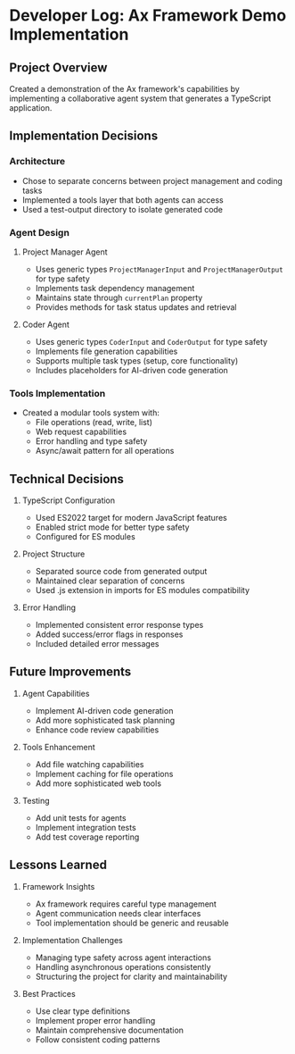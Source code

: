 # Developer Log: Ax Framework Demo Implementation

## Project Overview
Created a demonstration of the Ax framework's capabilities by implementing a collaborative agent system that generates a TypeScript application.

## Implementation Decisions

### Architecture
- Chose to separate concerns between project management and coding tasks
- Implemented a tools layer that both agents can access
- Used a test-output directory to isolate generated code

### Agent Design
1. Project Manager Agent
   - Uses generic types `ProjectManagerInput` and `ProjectManagerOutput` for type safety
   - Implements task dependency management
   - Maintains state through `currentPlan` property
   - Provides methods for task status updates and retrieval

2. Coder Agent
   - Uses generic types `CoderInput` and `CoderOutput` for type safety
   - Implements file generation capabilities
   - Supports multiple task types (setup, core functionality)
   - Includes placeholders for AI-driven code generation

### Tools Implementation
- Created a modular tools system with:
  - File operations (read, write, list)
  - Web request capabilities
  - Error handling and type safety
  - Async/await pattern for all operations

## Technical Decisions

1. TypeScript Configuration
   - Used ES2022 target for modern JavaScript features
   - Enabled strict mode for better type safety
   - Configured for ES modules

2. Project Structure
   - Separated source code from generated output
   - Maintained clear separation of concerns
   - Used .js extension in imports for ES modules compatibility

3. Error Handling
   - Implemented consistent error response types
   - Added success/error flags in responses
   - Included detailed error messages

## Future Improvements

1. Agent Capabilities
   - Implement AI-driven code generation
   - Add more sophisticated task planning
   - Enhance code review capabilities

2. Tools Enhancement
   - Add file watching capabilities
   - Implement caching for file operations
   - Add more sophisticated web tools

3. Testing
   - Add unit tests for agents
   - Implement integration tests
   - Add test coverage reporting

## Lessons Learned

1. Framework Insights
   - Ax framework requires careful type management
   - Agent communication needs clear interfaces
   - Tool implementation should be generic and reusable

2. Implementation Challenges
   - Managing type safety across agent interactions
   - Handling asynchronous operations consistently
   - Structuring the project for clarity and maintainability

3. Best Practices
   - Use clear type definitions
   - Implement proper error handling
   - Maintain comprehensive documentation
   - Follow consistent coding patterns

